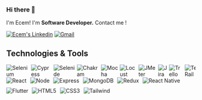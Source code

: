 ### Hi there 👋
I'm Ecem!
I'm <strong>Software Developer.</strong>
Contact me !


<a href="https://www.linkedin.com/in/ecem-naz-g-2107861a1/" target="_blank" rel="nofollow"><img alt="Ecem's Linkedin" src="https://img.shields.io/badge/LinkedIn-0077B5?style=for-the-badge&logo=linkedin&logoColor=white" /></a> 
 <a href="mailto:ecemnazgorusuk@gmail.com" target="_blank" rel="nofollow"><img alt="Gmail" src="https://img.shields.io/badge/Gmail-D14836?style=for-the-badge&logo=gmail&logoColor=white" /></a>
 
 ## Technologies & Tools 
<div style="display: flex; flex-wrap: nowrap; gap: 5px; overflow-x: auto;">
  <img alt="Selenium" src="https://img.shields.io/badge/-selenium-%43B02A?style=for-the-badge&logo=selenium&logoColor=white">
  <img alt="Cypress" src="https://img.shields.io/badge/-cypress-%23BF360C?style=for-the-badge&logo=cypress&logoColor=white">
  <img alt="Selenide" src="https://img.shields.io/badge/Selenide-0D66A5?style=for-the-badge&logo=selenide&logoColor=white">
  <img alt="Chakram" src="https://img.shields.io/badge/Chakram-0A9A9A?style=for-the-badge&logo=chakram&logoColor=white">
  <img alt="Mocha" src="https://img.shields.io/badge/-mocha-%238D6748?style=for-the-badge&logo=mocha&logoColor=white">
 <img alt="Locust" src="https://img.shields.io/badge/-locust-%43B02A?style=for-the-badge&logo=locust&logoColor=white">
  <img alt="JMeter" src="https://img.shields.io/badge/JMeter-D22128?style=for-the-badge&logo=apache-jmeter&logoColor=white">
  <img alt="Jira" src="https://img.shields.io/badge/-Jira-090909?style=for-the-badge&logo=jira&logoColor=4038C8">
  <img alt="Trello" src="https://img.shields.io/badge/Trello-0056D2?style=for-the-badge&logo=trello&logoColor=white">
  <img alt="TestRail" src="https://img.shields.io/badge/TestRail-7D6F9C?style=for-the-badge&logo=testrail&logoColor=white">
  <img alt="Postman" src="https://img.shields.io/badge/-Postman-090909?style=for-the-badge&logo=Postman&logoColor=C82E16">
  <img alt="Jenkins" src="https://img.shields.io/badge/-jenkins-%23D24939?style=for-the-badge&logo=jenkins&logoColor=white">
  <img alt="Java" src="https://img.shields.io/badge/java-black?style=for-the-badge&logo=java&logoColor=white">
  <img alt="JavaScript" src="https://img.shields.io/badge/javascript-%23323330.svg?style=for-the-badge&logo=javascript&logoColor=%23F7DF1E">
</div>
<div style="display: flex; flex-wrap: wrap; gap: 10px;">
  <img alt="React" src="https://img.shields.io/badge/React-20232A?style=for-the-badge&logo=react&logoColor=61DAFB">
  <img alt="Node" src="https://img.shields.io/badge/Node.js-43853D?style=for-the-badge&logo=node.js&logoColor=white">
  <img alt="Express" src="https://img.shields.io/badge/Express%20js-000000?style=for-the-badge&logo=express&logoColor=white">
  <img alt="MongoDB" src="https://img.shields.io/badge/MongoDB-4EA94B?style=for-the-badge&logo=mongodb&logoColor=white">
  <img alt="Redux" src="https://img.shields.io/badge/Redux-593D88?style=for-the-badge&logo=redux&logoColor=white">
  <img alt="React Native" src="https://img.shields.io/badge/react_native-%2320232a.svg?style=for-the-badge&logo=react&logoColor=%2361DAFB">
  <img alt="Flutter" src="https://img.shields.io/badge/Flutter-%2302569B.svg?style=for-the-badge&logo=Flutter&logoColor=white">
  <img alt="HTML5" src="https://img.shields.io/badge/html5-%23E34F26.svg?style=for-the-badge&logo=html5&logoColor=white">
  <img alt="CSS3" src="https://img.shields.io/badge/css3-black?style=for-the-badge&logo=css3&logoColor=white">
  <img alt="Tailwind" src="https://img.shields.io/badge/tailwindcss-0F172A?style=for-the-badge&logo=tailwind css&logoColor=white">
</div>


